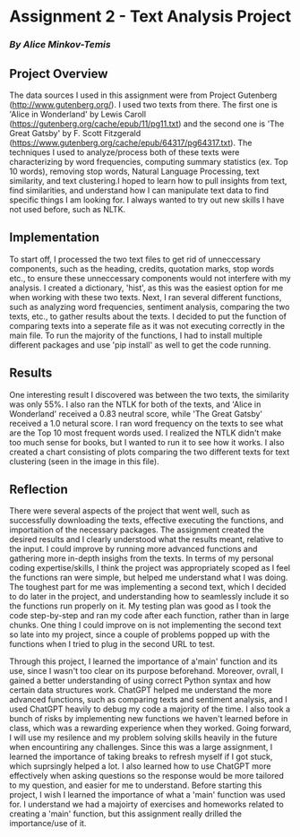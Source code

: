# **Assignment 2 - Text Analysis Project**
### _By Alice Minkov-Temis_

## **Project Overview**
The data sources I used in this assignment were from Project Gutenberg (http://www.gutenberg.org/). I used two texts from there. The first one is 'Alice in Wonderland' by Lewis Caroll (https://gutenberg.org/cache/epub/11/pg11.txt) and the second one is 'The Great Gatsby' by F. Scott Fitzgerald (https://www.gutenberg.org/cache/epub/64317/pg64317.txt). The techniques I used to analyze/process both of these texts were characterizing by word frequencies, computing summary statistics (ex. Top 10 words), removing stop words, Natural Language Processing, text similarity, and text clustering.I hoped to learn how to pull insights from text, find similarities, and understand how I can manipulate text data to find specific things I am looking for. I always wanted to try out new skills I have not used before, such as NLTK.

## **Implementation**
To start off, I processed the two text files to get rid of unneccessary components, such as the heading, credits, quotation marks, stop words etc., to ensure these unneccessary components would not interfere with my analysis. I created a dictionary, 'hist', as this was the easiest option for me when working with these two texts. Next, I ran several different functions, such as analyzing word frequencies, sentiment analysis, comparing the two texts, etc., to gather results about the texts. I decided to put the function of comparing texts into a seperate file as it was not executing correctly in the main file. To run the majority of the functions, I had to install multiple different packages and use 'pip install' as well to get the code running.

## **Results**
One interesting result I discovered was between the two texts, the similarity was only 55%. I also ran the NTLK for both of the texts, and 'Alice in Wonderland' received a 0.83 neutral score, while 'The Great Gatsby' received a 1.0 netural score. I ran word frequency on the texts to see what are the Top 10 most frequent words used. I realized the NTLK didn't make too much sense for books, but I wanted to run it to see how it works. I also created a chart consisting of plots comparing the two different texts for text clustering (seen in the image in this file). 

## **Reflection**
There were several aspects of the project that went well, such as successfully downloading the texts, effective executing the functions, and importaition of the necessary packages. The assignment created the desired results and I clearly understood what the results meant, relative to the input. I could improve by running more advanced functions and gathering more in-depth insighs from the texts. In terms of my personal coding expertise/skills, I think the project was appropriately scoped as I feel the functions ran were simple, but helped me understand what I was doing. The toughest part for me was implementing a second text, which I decided to do later in the project, and understanding how to seamlessly include it so the functions run properly on it. My testing plan was good as I took the code step-by-step and ran my code after each function, rather than in large chunks. One thing I could improve on is not implementing the second text so late into my project, since a couple of problems popped up with the functions when I tried to plug in the second URL to test.

Through this project, I learned the importance of a'main' function and its use, since I wasn't too clear on its purpose beforehand. Moreover, ovrall, I gained a better understanding of using correct Python syntax and how certain data structures work. ChatGPT helped me understand the more advanced functions, such as comparing texts and sentiment analysis, and I used ChatGPT heavily to debug my code a majority of the time. I also took a bunch of risks by implementing new functions we haven't learned before in class, which was a rewarding experience when they worked. Going forward, I will use my resilence and my problem solving skills heavily in the future when encountiring any challenges. Since this was a large assignment, I learned the importance of taking breaks to refresh myself if I got stuck, which suprsingly helped a lot. I also learned how to use ChatGPT more effectively when asking questions so the response would be more tailored to my question, and easier for me to understand. Before starting this project, I wish I learned the importance of what a 'main' function was used for. I understand we had a majoirty of exercises and homeworks related to creating a 'main' function, but this assignment really drilled the importance/use of it.

